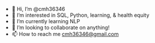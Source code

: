 - 👋 Hi, I’m @cmh36346
- 👀 I’m interested in SQL, Python, learning, & health equity 
- 🌱 I’m currently learning NLP
- 💞️ I’m looking to collaborate on anything! 
- 📫 How to reach me cmh36346@gmail.com 

<!---
cmh36346/cmh36346 is a ✨ special ✨ repository because its `README.md` (this file) appears on your GitHub profile.
You can click the Preview link to take a look at your changes.
--->
